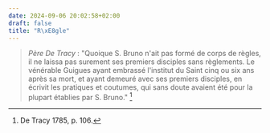 ```yaml
---
date: 2024-09-06 20:02:58+02:00
draft: false
title: "R\xE8gle"
---
```






> *Père De Tracy* : "Quoique S. Bruno n'ait pas formé de corps de règles, il ne laissa pas surement ses premiers disciples sans règlements. Le vénérable Guigues ayant embrassé l'institut du Saint cinq ou six ans après sa mort, et ayant demeuré avec ses premiers disciples, en écrivit les pratiques et coutumes, qui sans doute avaient été pour la plupart établies par S. Bruno." [^1]

[^1]: De Tracy 1785, p. 106.

